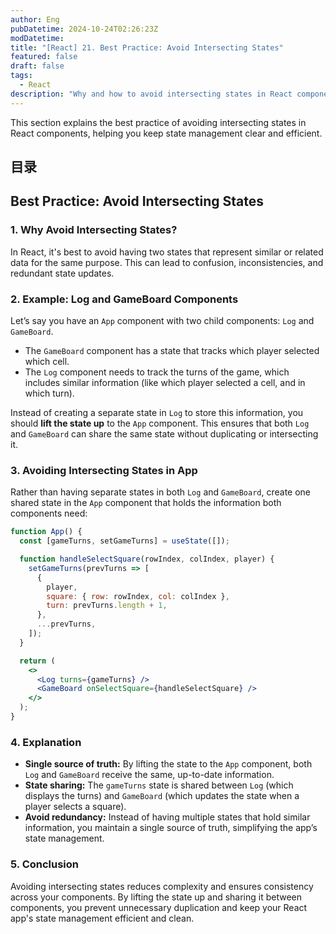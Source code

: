 ```yaml
---
author: Eng
pubDatetime: 2024-10-24T02:26:23Z
modDatetime:
title: "[React] 21. Best Practice: Avoid Intersecting States"
featured: false
draft: false
tags:
  - React
description: "Why and how to avoid intersecting states in React components."
---
```


This section explains the best practice of avoiding intersecting states in React components, helping you keep state management clear and efficient.

## 目录

## Best Practice: Avoid Intersecting States

### 1. Why Avoid Intersecting States?

In React, it's best to avoid having two states that represent similar or related data for the same purpose. This can lead to confusion, inconsistencies, and redundant state updates.

### 2. Example: Log and GameBoard Components

Let’s say you have an `App` component with two child components: `Log` and `GameBoard`.

- The `GameBoard` component has a state that tracks which player selected which cell.
- The `Log` component needs to track the turns of the game, which includes similar information (like which player selected a cell, and in which turn).

Instead of creating a separate state in `Log` to store this information, you should **lift the state up** to the `App` component. This ensures that both `Log` and `GameBoard` can share the same state without duplicating or intersecting it.

### 3. Avoiding Intersecting States in App

Rather than having separate states in both `Log` and `GameBoard`, create one shared state in the `App` component that holds the information both components need:

```jsx
function App() {
  const [gameTurns, setGameTurns] = useState([]);

  function handleSelectSquare(rowIndex, colIndex, player) {
    setGameTurns(prevTurns => [
      {
        player,
        square: { row: rowIndex, col: colIndex },
        turn: prevTurns.length + 1,
      },
      ...prevTurns,
    ]);
  }

  return (
    <>
      <Log turns={gameTurns} />
      <GameBoard onSelectSquare={handleSelectSquare} />
    </>
  );
}
```

### 4. Explanation

- **Single source of truth:** By lifting the state to the `App` component, both `Log` and `GameBoard` receive the same, up-to-date information.
- **State sharing:** The `gameTurns` state is shared between `Log` (which displays the turns) and `GameBoard` (which updates the state when a player selects a square).
- **Avoid redundancy:** Instead of having multiple states that hold similar information, you maintain a single source of truth, simplifying the app’s state management.

### 5. Conclusion

Avoiding intersecting states reduces complexity and ensures consistency across your components. By lifting the state up and sharing it between components, you prevent unnecessary duplication and keep your React app's state management efficient and clean.
